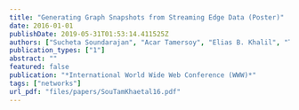 ```yaml
---
title: "Generating Graph Snapshots from Streaming Edge Data (Poster)"
date: 2016-01-01
publishDate: 2019-05-31T01:53:14.411525Z
authors: ["Sucheta Soundarajan", "Acar Tamersoy", "Elias B. Khalil", "Tina Eliassi-Rad", "Duen Horng Chau", "Brian Gallagher", "Kevin Roundy"]
publication_types: ["1"]
abstract: ""
featured: false
publication: "*International World Wide Web Conference (WWW)*"
tags: ["networks"]
url_pdf: "files/papers/SouTamKhaetal16.pdf"
---
```



